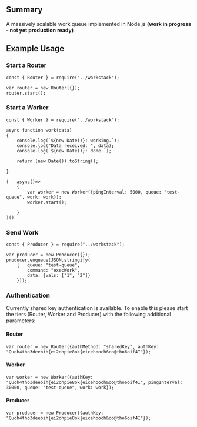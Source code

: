 ## Summary
A massively scalable work queue implemented in Node.js **(work in progress - not yet production ready)**


## Example Usage

### Start a Router
```
const { Router } = require("../workstack");

var router = new Router({});
router.start();
```

### Start a Worker
```
const { Worker } = require("../workstack");

async function work(data)
{   
    console.log(`${new Date()}: working.`);
    console.log("Data received: ", data);
    console.log(`${new Date()}: done.`);
    
    return (new Date()).toString();

}

(   async()=>
    {   
        var worker = new Worker({pingInterval: 5000, queue: "test-queue", work: work});
        worker.start();

    }
)()
```

### Send Work
```
const { Producer } = require("../workstack");

var producer = new Producer({});
producer.enqueue(JSON.stringify(
    {   queue: "test-queue",
        command: "execWork", 
        data: {vals: ["1", "2"]}
    }));
```

### Authentication
Currently shared key authentication is available.  To enable this please start the tiers (Router, Worker and Producer) with the following additional parameters:

#### Router
```
var router = new Router({authMethod: "sharedKey", authKey: "Quoh4tho3deebih{ei2ohpie8ok{eicehooch&oo@tho6oif4I"});
```

#### Worker
```
var worker = new Worker({authKey: "Quoh4tho3deebih{ei2ohpie8ok{eicehooch&oo@tho6oif4I", pingInterval: 30000, queue: "test-queue", work: work});
```

#### Producer
```
var producer = new Producer({authKey: "Quoh4tho3deebih{ei2ohpie8ok{eicehooch&oo@tho6oif4I"});
```
